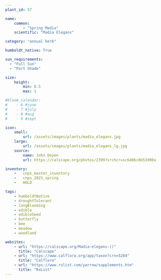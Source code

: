 ```yaml
---
plant_id: 57

name: 
    common: 
        - "Spring Madia"  
    scientific: "Madia Elegans"  

category: "annual herb"

humboldt_native: True

sun_requirements:
  - "Full Sun"
  - "Part Shade"

size:
    height: 
        min: 0.5
        max: 1

#bloom_calendar: 
#    - 6 #june
#    - 7 #july
#    - 8 #aug
#    - 9 #sept

icon: 
    small: 
        url: /assets/images/plants/madia_elegans.jpg 
    large: 
        url: /assets/images/plants/madia_elegans_lg.jpg 
    source: 
        name: John Doyen 
        url: https://calscape.org/photos/2399?srchcr=sc640bc8b53d90a 

inventory: 
    -   cnps_master_inventory
    -   cnps_2023_spring
    -   HOLD

tags:
    - humboldtNative
    - droughtTolerant
    - longBlooming
    - edible
    - edibleSeed
    - butterfly
    - bee
    - meadow   
    - woodland

websites:
    - url: "https://calscape.org/Madia-elegans-()"
      title: "Calscape"
    - url: "https://www.calflora.org/app/taxon?crn=5284"
      title: "Calflora"
    - url: "https://www.rxlist.com/yarrow/supplements.htm"
      title: "RxList"
---
```


